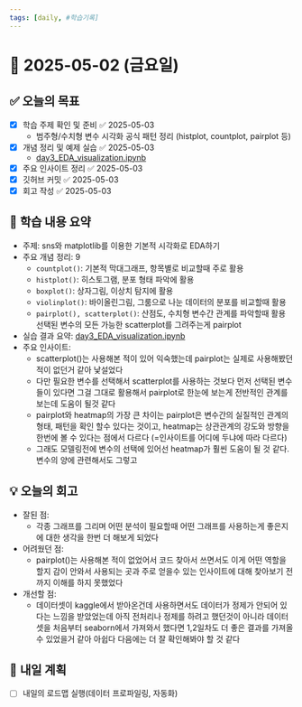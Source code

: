 ```yaml
---
tags: [daily, #학습기록]
---
```


# 📅 2025-05-02 (금요일)

## ✅ 오늘의 목표
- [x] 학습 주제 확인 및 준비 ✅ 2025-05-03
	- 범주형/수치형 변수 시각화 공식 패턴 정리 (histplot, countplot, pairplot 등)
- [x] 개념 정리 및 예제 실습 ✅ 2025-05-03
	- [day3_EDA_visualization.ipynb](./day3_EDA_visualization.ipynb)
- [x] 주요 인사이트 정리 ✅ 2025-05-03
- [x] 깃허브 커밋 ✅ 2025-05-03
- [x] 회고 작성 ✅ 2025-05-03

## 🧠 학습 내용 요약
- 주제: sns와 matplotlib를 이용한 기본적 시각화로 EDA하기
- 주요 개념 정리: 9
	- `countplot()`: 기본적 막대그래프, 항목별로 비교할때 주로 활용
	- `histplot()`: 히스토그램, 분포 형태 파악에 활용
	- `boxplot()`: 상자그림, 이상치 탐지에 활용
	- `violinplot()`: 바이올린그림, 그룸으로 나눈 데이터의 분포를 비교할때 활용
	- `pairplot(), scatterplot()`: 산점도, 수치형 변수간 관계를 파악할때 활용 선택된 변수의 모든 가능한 scatterplot를 그려주는게 pairplot
- 실습 결과 요약: [day3_EDA_visualization.ipynb](./day3_EDA_visualization.ipynb)
- 주요 인사이트:
	- scatterplot()는 사용해본 적이 있어 익숙했는데 pairplot는 실제로 사용해봤던 적이 없던거 같아 낯설었다 
	- 다만 필요한 변수를 선택해서 scatterplot를 사용하는 것보다 먼저 선택된 변수들이 있다면 그걸 그대로 활용해서 pairplot로 한눈에 보는게 전반적인 관계를 보는데 도움이 될것 같다
	- pairplot와 heatmap의 가장 큰 차이는 pairplot은 변수간의 실질적인 관계의 형태, 패턴을 확인 할수 있다는 것이고, heatmap는 상관관계의 강도와 방향을 한번에 볼 수 있다는 점에서 다르다 (=인사이트를 어디에 두냐에 따라 다르다)
	- 그래도 모델링전에 변수의 선택에 있어선 heatmap가 훨씬 도움이 될 것 같다. 변수의 양에 관련해서도 그렇고

## 💡 오늘의 회고
- 잘된 점:
	- 각종 그래프를 그리며 어떤 분석이 필요할때 어떤 그래프를 사용하는게 좋은지에 대한 생각을 한번 더 해보게 되었다
- 어려웠던 점:
	- pairplot()는 사용해본 적이 없었어서 코드 찾아서 쓰면서도 이게 어떤 역할을 할지 감이 안와서 사용되는 곳과 주로 얻을수 있는 인사이트에 대해 찾아보기 전까지 이해를 하지 못했었다
- 개선할 점:
	- 데이터셋이 kaggle에서 받아온건데 사용하면서도 데이터가 정제가 안되어 있다는 느낌을 받았었는데 아직 전처리나 정제를 하려고 했던것이 아니라 데이터셋을 처음부터 seaborn에서 가져와서 했다면 1,2일차도 더 좋은 결과를 가져올 수 있었을거 같아 아쉽다 다음에는 더 잘 확인해봐야 할 것 같다

## 🔁 내일 계획
- [ ] 내일의 로드맵 실행(데이터 프로파일링, 자동화)
